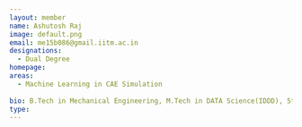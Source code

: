 ```yaml
---
layout: member
name: Ashutosh Raj
image: default.png
email: me15b086@gmail.iitm.ac.in
designations: 
  - Dual Degree
homepage: 
areas:
  - Machine Learning in CAE Simulation
  
bio: B.Tech in Mechanical Engineering, M.Tech in DATA Science(IDDD), 5th Year Dual Degree Student and currently doing DDP. 
type: 
---
```

